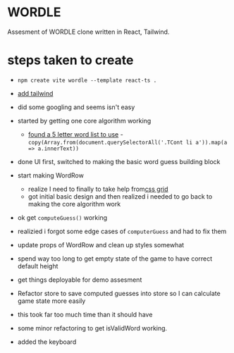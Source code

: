 # WORDLE
 Assesment of WORDLE clone written in React, Tailwind.


# steps taken to create

- `npm create vite wordle --template react-ts .`
- [add tailwind](https://tailwindcss.com/docs/guides/vite)
- did some googling and seems isn't easy


- started by getting one core algorithm working
  - [found a 5 letter word list to use](https://www.thefreedictionary.com/5-letter-words.htm)
    -`copy(Array.from(document.querySelectorAll('.TCont li a')).map(a => a.innerText))`


-  done UI first, switched to making the basic word guess building block
- start making WordRow
  - realize I need to finally to take help from[css grid](https://developer.mozilla.org/en-US/docs/Web/CSS/CSS_Grid_Layout/Relationship_of_Grid_Layout)
  - got initial basic design and then realized i needed to go back to making the core algorithm work
- ok get `computeGuess()` working
- realizied i forgot some edge cases of `computerGuess` and had to fix them
- update props of WordRow and clean up styles somewhat
- spend way too long to get empty state of the game to have correct default height
- get things deployable for demo assesment 
- Refactor store to save computed guesses into store so I can calculate game state more easily
- this took far too much time than it should have
- some minor refactoring to get isValidWord working.
- added the keyboard 